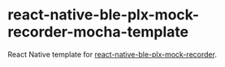 # react-native-ble-plx-mock-recorder-mocha-template

React Native template for [react-native-ble-plx-mock-recorder](https://github.com/larsthorup/react-native-ble-plx-mock-recorder).
